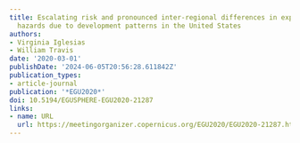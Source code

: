 ```yaml
---
title: Escalating risk and pronounced inter-regional differences in exposure to natural
  hazards due to development patterns in the United States
authors:
- Virginia Iglesias
- William Travis
date: '2020-03-01'
publishDate: '2024-06-05T20:56:28.611842Z'
publication_types:
- article-journal
publication: '*EGU2020*'
doi: 10.5194/EGUSPHERE-EGU2020-21287
links:
- name: URL
  url: https://meetingorganizer.copernicus.org/EGU2020/EGU2020-21287.html
---
```

